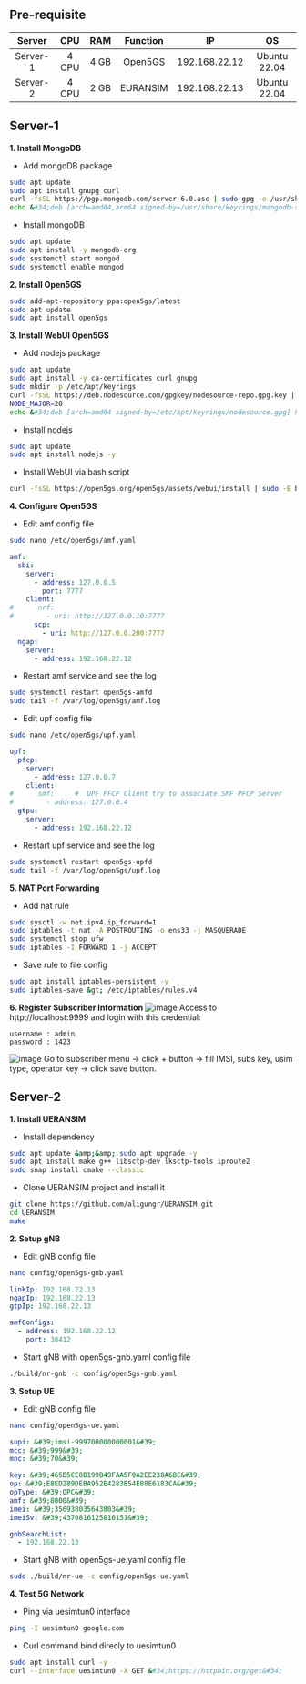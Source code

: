 **Pre-requisite**
-
|  Server  |  CPU  | RAM  | Function |      IP       |      OS      |
|:--------:|:-----:|:----:|:--------:|:-------------:|:------------:|
| Server-1 | 4 CPU | 4 GB | Open5GS  | 192.168.22.12 | Ubuntu 22.04 |
| Server-2 | 4 CPU | 2 GB | EURANSIM | 192.168.22.13 | Ubuntu 22.04 |

**Server-1**
-
**1. Install MongoDB**
- Add mongoDB package
```bash
sudo apt update
sudo apt install gnupg curl
curl -fsSL https://pgp.mongodb.com/server-6.0.asc | sudo gpg -o /usr/share/keyrings/mongodb-server-6.0.gpg --dearmor
echo &#34;deb [arch=amd64,arm64 signed-by=/usr/share/keyrings/mongodb-server-6.0.gpg] https://repo.mongodb.org/apt/ubuntu jammy/mongodb-org/6.0 multiverse&#34; | sudo tee /etc/apt/sources.list.d/mongodb-org-6.0.list
```

- Install mongoDB
```bash
sudo apt update
sudo apt install -y mongodb-org
sudo systemctl start mongod
sudo systemctl enable mongod
```

**2. Install Open5GS**
```bash
sudo add-apt-repository ppa:open5gs/latest
sudo apt update
sudo apt install open5gs
```

**3. Install WebUI Open5GS**
- Add nodejs package
```bash
sudo apt update
sudo apt install -y ca-certificates curl gnupg
sudo mkdir -p /etc/apt/keyrings
curl -fsSL https://deb.nodesource.com/gpgkey/nodesource-repo.gpg.key | sudo gpg --dearmor -o /etc/apt/keyrings/nodesource.gpg
NODE_MAJOR=20
echo &#34;deb [arch=amd64 signed-by=/etc/apt/keyrings/nodesource.gpg] https://deb.nodesource.com/node_$NODE_MAJOR.x nodistro main&#34; | sudo tee /etc/apt/sources.list.d/nodesource.list
```

- Install nodejs
```bash
sudo apt update
sudo apt install nodejs -y
```

- Install WebUI via bash script
```bash
curl -fsSL https://open5gs.org/open5gs/assets/webui/install | sudo -E bash -
```

**4. Configure Open5GS**
- Edit amf config file
```bash
sudo nano /etc/open5gs/amf.yaml
```
```yaml
amf:
  sbi:
    server:
      - address: 127.0.0.5
        port: 7777
    client:
#      nrf:
#        - uri: http://127.0.0.10:7777
      scp:
        - uri: http://127.0.0.200:7777
  ngap:
    server:
      - address: 192.168.22.12
```

- Restart amf service and see the log
```bash
sudo systemctl restart open5gs-amfd
sudo tail -f /var/log/open5gs/amf.log
```

- Edit upf config file
```bash
sudo nano /etc/open5gs/upf.yaml
```
```yaml
upf:
  pfcp:
    server:
      - address: 127.0.0.7
    client:
#      smf:     #  UPF PFCP Client try to associate SMF PFCP Server
#        - address: 127.0.0.4
  gtpu:
    server:
      - address: 192.168.22.12
```

- Restart upf service and see the log
```bash
sudo systemctl restart open5gs-upfd
sudo tail -f /var/log/open5gs/upf.log
```

**5. NAT Port Forwarding**
- Add nat rule
```bash
sudo sysctl -w net.ipv4.ip_forward=1
sudo iptables -t nat -A POSTROUTING -o ens33 -j MASQUERADE
sudo systemctl stop ufw
sudo iptables -I FORWARD 1 -j ACCEPT
```

- Save rule to file config
```bash
sudo apt install iptables-persistent -y
sudo iptables-save &gt; /etc/iptables/rules.v4
```

**6. Register Subscriber Information**
![image](https://hackmd.io/_uploads/r1CPhZ0lkl.png)
Access to http://localhost:9999 and login with this credential:
```
username : admin
password : 1423
```

![image](https://hackmd.io/_uploads/BJQr3WCeyg.png)
Go to subscriber menu -&gt; click + button -&gt; fill IMSI, subs key, usim type, operator key -&gt; click save button.

**Server-2**
-
**1. Install UERANSIM**
- Install dependency
```bash
sudo apt update &amp;&amp; sudo apt upgrade -y
sudo apt install make g++ libsctp-dev lksctp-tools iproute2
sudo snap install cmake --classic
```

- Clone UERANSIM project and install it
```bash
git clone https://github.com/aligungr/UERANSIM.git
cd UERANSIM
make
```

**2. Setup gNB**
- Edit gNB config file
```bash
nano config/open5gs-gnb.yaml
```
```yaml
linkIp: 192.168.22.13
ngapIp: 192.168.22.13
gtpIp: 192.168.22.13

amfConfigs:
  - address: 192.168.22.12
    port: 38412
```

- Start gNB with open5gs-gnb.yaml config file
```bash
./build/nr-gnb -c config/open5gs-gnb.yaml
```

**3. Setup UE**
- Edit gNB config file
```bash
nano config/open5gs-ue.yaml
```
```yaml
supi: &#39;imsi-999700000000001&#39;
mcc: &#39;999&#39;
mnc: &#39;70&#39;

key: &#39;465B5CE8B199B49FAA5F0A2EE238A6BC&#39;
op: &#39;E8ED289DEBA952E4283B54E88E6183CA&#39;
opType: &#39;OPC&#39;
amf: &#39;8000&#39;
imei: &#39;356938035643803&#39;
imeiSv: &#39;4370816125816151&#39;

gnbSearchList:
  - 192.168.22.13
```

- Start gNB with open5gs-ue.yaml config file
```bash
sudo ./build/nr-ue -c config/open5gs-ue.yaml
```

**4. Test 5G Network**
- Ping via uesimtun0 interface
```bash
ping -I uesimtun0 google.com
```

- Curl command bind direcly to uesimtun0
```bash
sudo apt install curl -y
curl --interface uesimtun0 -X GET &#34;https://httpbin.org/get&#34;
